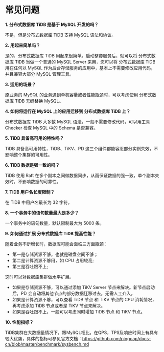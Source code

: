 # 常见问题
**1. 分布式数据库 TiDB 是基于 MySQL 开发的吗？**

不是，但是分布式数据库 TiDB 支持 MySQL 语法和协议。

**2. 用起来简单吗？**

是的，分布式数据库 TiDB 用起来很简单。启动整套服务后，就可以将 分布式数据库 TiDB 当做一个普通的 MySQL Server 来用，您可以将 分布式数据库 TiDB 用在任何以 MySQL 作为后台存储服务的应用中，基本上不需要修改应用代码，并且兼容大部分 MySQL 管理工具。

**3. 适用的场景？**

原业务的 MySQL 的业务遇到单机容量或者性能瓶颈时，可以考虑使用 分布式数据库 TiDB 无缝替换 MySQL。

**4. 如何将运行在 MySQL 上的应用迁移到 分布式数据库 TiDB 上？**

分布式数据库 TiDB 大多数 MySQL 语法，一般不需要修改代码，可以用工具 Checker 检查 MySQL 中的 Schema 是否兼容。

**5. TiDB 具备高可用的特性吗？**

TiDB 具备高可用特性，TiDB、TiKV、PD 这三个组件都能容忍部分实例失效，不影响整个集群的可用性。

**6. TiDB 数据是强一致的吗？**

TiDB 使用 Raft 在多个副本之间做数据同步，从而保证数据的强一致，单个副本失效时，不影响数据的可靠性。

**7. TiDB 用户名长度限制？**

在 TiDB 中用户名最长为 32 字符。

**8. 一个事务中的语句数量最大是多少？**

一个事务中的语句数量，默认限制最大为 5000 条。

**9. 如何通过扩展 分布式数据库 TiDB 提高性能？**

随着业务不断增长时，数据库可能会面临三方面瓶颈：
- 第一是存储资源不够，也就是磁盘空间不够；
- 第二是计算资源不够用，如 CPU 占用较高;
- 第三是吞吐跟不上;

这时可以对数据库集群做水平扩展。
- 如果是存储资源不够，可以通过添加 TiKV Server 节点来解决。新节点启动后，PD 会自动将其他节点的部分数据迁移过去，无需人工介入。
- 如果是计算资源不够，可以查看 TiDB 节点 和 TiKV 节点的 CPU 消耗情况，再考虑添加 TiDB 节点或者是 TiKV 节点来解决。
- 如果是吞吐跟不上，一般可以考虑同时增加 TiDB 节点 和 TiKV 节点。

**10. 性能指标？**

TiDB集群在大数据量情况下，跟MySQL相比，在QPS，TPS及响应时间上有具有较大优势，具体的指标可参见官方文档：https://github.com/pingcap/docs-cn/blob/master/benchmark/sysbench.md

